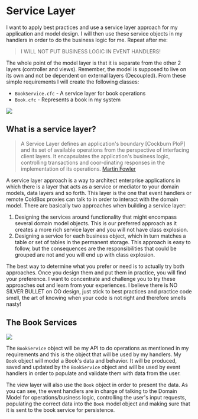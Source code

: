 # Service Layer

I want to apply best practices and use a service layer approach for my application and model design. I will then use these service objects in my handlers in order to do the business logic for me. Repeat after me:

> I WILL NOT PUT BUSINESS LOGIC IN EVENT HANDLERS!

The whole point of the model layer is that it is separate from the other 2 layers \(controller and views\). Remember, the model is supposed to live on its own and not be dependent on external layers \(Decoupled\). From these simple requirements I will create the following classes:

* `BookService.cfc` - A service layer for book operations
* `Book.cfc` - Represents a book in my system

![](https://github.com/ortus/coldbox-platform-documentation/tree/24d3f3d16693b36ca41bf5ce0329c6ff33316ef0/images/ServiceLayers.jpg)

## What is a service layer?

> A Service Layer defines an application's boundary \[Cockburn PloP\] and its set of available operations from the perspective of interfacing client layers. It encapsulates the application's business logic, controlling transactions and coor-dinating responses in the implementation of its operations. [Martin Fowler](http://martinfowler.com/eaaCatalog/serviceLayer.html)

A service layer approach is a way to architect enterprise applications in which there is a layer that acts as a service or mediator to your domain models, data layers and so forth. This layer is the one that event handlers or remote ColdBox proxies can talk to in order to interact with the domain model. There are basically two approaches when building a service layer:

1. Designing the services around functionality that might encompass several domain model objects. This is our preferred approach as it creates a more rich service layer and you will not have class explosion.
2. Designing a service for each business object, which in turn matches a table or set of tables in the permanent storage. This approach is easy to follow, but the consequences are the responsibilities that could be grouped are not and you will end up with class explosion.

The best way to determine what you prefer or need is to actually try both approaches. Once you design them and put them in practice, you will find your preference. I want to concentrate and challenge you to try these approaches out and learn from your experiences. I believe there is NO SILVER BULLET on OO design, just stick to best practices and practice code smell, the art of knowing when your code is not right and therefore smells nasty!

## The Book Services

![](https://github.com/ortus/coldbox-platform-documentation/tree/24d3f3d16693b36ca41bf5ce0329c6ff33316ef0/images/MVC+ORM.png)

The `BookService` object will be my API to do operations as mentioned in my requirements and this is the object that will be used by my handlers. My `Book` object will model a Book's data and behavior. It will be produced, saved and updated by the `BookService` object and will be used by event handlers in order to populate and validate them with data from the user.

The view layer will also use the `Book` object in order to present the data. As you can see, the event handlers are in charge of talking to the Domain Model for operations/business logic, controlling the user's input requests, populating the correct data into the `Book` model object and making sure that it is sent to the book service for persistence.

